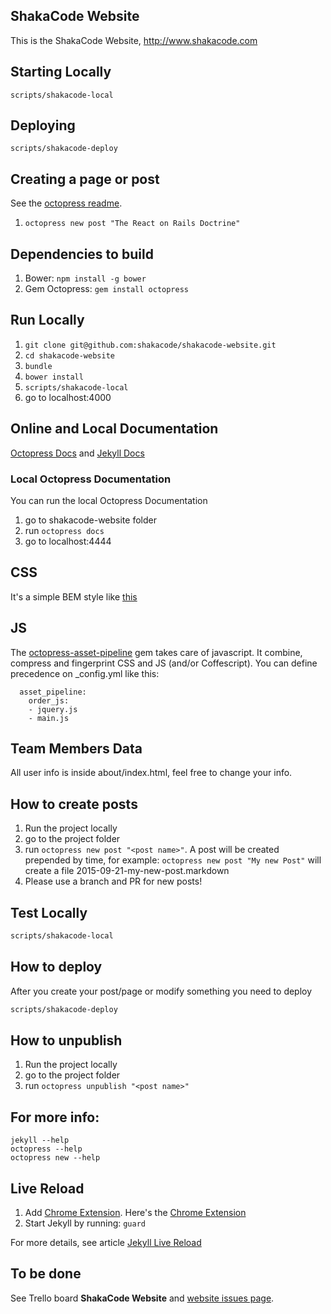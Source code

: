 ## ShakaCode Website
This is the ShakaCode Website, http://www.shakacode.com

## Starting Locally

    scripts/shakacode-local

## Deploying

    scripts/shakacode-deploy

## Creating a page or post
See the [octopress readme](https://github.com/octopress/octopress).
1. `octopress new post "The React on Rails Doctrine"`

## Dependencies to build
1. Bower: `npm install -g bower`
2. Gem Octopress: `gem install octopress`

## Run Locally
1. `git clone git@github.com:shakacode/shakacode-website.git`
2. `cd shakacode-website`
3. `bundle`
4. `bower install`
5. `scripts/shakacode-local`
6. go to localhost:4000

## Online and Local Documentation
[Octopress Docs](https://github.com/octopress/octopress) and
[Jekyll Docs](http://jekyllrb.com/docs/home/)

### Local Octopress Documentation
You can run the local Octopress Documentation

1. go to shakacode-website folder
2. run `octopress docs`
3. go to localhost:4444

## CSS
It's a simple BEM style like [this](https://github.com/airbnb/css)

## JS
The [octopress-asset-pipeline](https://github.com/octopress/asset-pipeline) gem takes care of javascript. It combine, compress and fingerprint CSS and JS (and/or Coffescript). You can define precedence on _config.yml like this:

```
  asset_pipeline:
    order_js:
    - jquery.js
    - main.js
```

## Team Members Data
All user info is inside about/index.html, feel free to change your info.

## How to create posts
1. Run the project locally
2. go to the project folder
3. run `octopress new post "<post name>"`. A post <post name> will be created prepended by time, for example: `octopress new post "My new Post"` will create a file 2015-09-21-my-new-post.markdown
4. Please use a branch and PR for new posts!

## Test Locally

```bash
scripts/shakacode-local
```

## How to deploy
After you create your post/page or modify something you need to deploy

```bash
scripts/shakacode-deploy
```

## How to unpublish
1. Run the project locally
2. go to the project folder
3. run `octopress unpublish "<post name>"`

## For more info:
```
jekyll --help
octopress --help
octopress new --help
```

## Live Reload

1. Add [Chrome Extension](http://feedback.livereload.com/knowledgebase/articles/86242-how-do-i-install-and-use-the-browser-extensions-). Here's the [Chrome Extension](https://chrome.google.com/webstore/detail/livereload/jnihajbhpnppcggbcgedagnkighmdlei)
2. Start Jekyll by running: `guard`

For more details, see article [Jekyll Live Reload](http://dan.doezema.com/2014/01/setting-up-livereload-with-jekyll/)

## To be done
See Trello board **ShakaCode Website** and [website issues page](https://github.com/shakacode/shakacode-website/issues).

